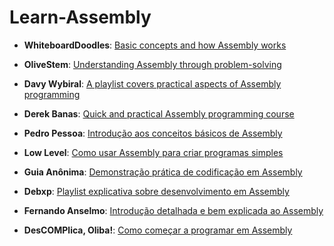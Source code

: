 # Learn-Assembly

- **WhiteboardDoodles**: [Basic concepts and how Assembly works](https://www.youtube.com/watch?v=LdWU8JEfPhg)
- **OliveStem**: [Understanding Assembly through problem-solving](https://www.youtube.com/watch?v=yBO-EJoVDo0&list=PL2EF13wm-hWCoj6tUBGUmrkJmH1972dBB&ab_channel=OliveStem)
- **Davy Wybiral**: [A playlist covers practical aspects of Assembly programming](https://www.youtube.com/watch?v=wLXIWKUWpSs&list=PLmxT2pVYo5LB5EzTPZGfFN0c2GDiSXgQe&ab_channel=DavyWybiral)
- **Derek Banas**: [Quick and practical Assembly programming course](https://www.youtube.com/watch?v=ViNnfoE56V8&list=PLcRWcPG8p9oaIMR3rWXd2kgX91AtbfH66&ab_channel=DerekBanas)

- **Pedro Pessoa**: [Introdução aos conceitos básicos de Assembly](https://www.youtube.com/watch?v=Rpq5PDDgwxU&ab_channel=PedroPessoa)
- **Low Level**: [Como usar Assembly para criar programas simples](https://www.youtube.com/watch?v=jPDiaZS-2ok&ab_channel=LowLevel)
- **Guia Anônima**: [Demonstração prática de codificação em Assembly](https://www.youtube.com/watch?v=VDJ1TRrLF3A)
- **Debxp**: [Playlist explicativa sobre desenvolvimento em Assembly](https://www.youtube.com/watch?v=Ej6U-qk0bdE&list=PLXoSGejyuQGohd0arC7jRBqVdQqf5GqKJ&ab_channel=debxp)
- **Fernando Anselmo**: [Introdução detalhada e bem explicada ao Assembly](https://www.youtube.com/watch?v=0lfikxs967c&list=PLxTkH01AauxRm0LFLlOA9RR5O6hBLqBtC&ab_channel=FernandoAnselmo)
- **DesCOMPlica, Oliba!**: [Como começar a programar em Assembly](https://www.youtube.com/watch?v=6jFc3jjvAes&list=PLHCyLhqWSaHAvibGpwHGvoN6pO7AUGyOh&ab_channel=DesCOMPlica%2COliba%21)
